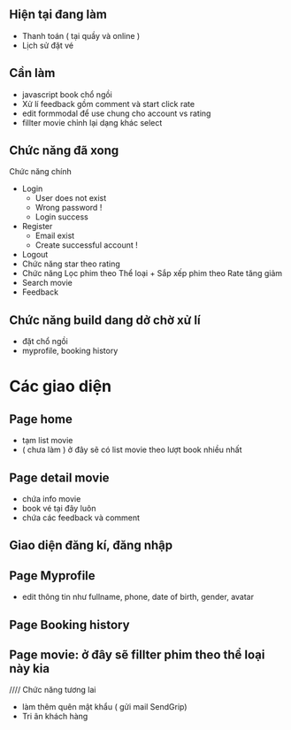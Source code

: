 ## Hiện tại đang làm

- Thanh toán ( tại quầy và online )
- Lịch sử đặt vé

## Cần làm

- javascript book chổ ngồi
- Xử lí feedback gồm comment và start click rate
- edit formmodal để use chung cho account vs rating
- fillter movie chỉnh lại dạng khác select

## Chức năng đã xong

Chức năng chính

- Login
  - User does not exist
  - Wrong password !
  - Login success
- Register
  - Email exist
  - Create successful account !
- Logout
- Chức năng star theo rating
- Chức năng Lọc phim theo Thể loại + Sắp xếp phim theo Rate tăng giảm
- Search movie
- Feedback

## Chức năng build dang dở chờ xử lí

- đặt chổ ngồi
- myprofile, booking history

# Các giao diện

## Page home

- tạm list movie
- ( chưa làm ) ở đây sẽ có list movie theo lượt book nhiều nhất

## Page detail movie

- chứa info movie
- book vé tại đây luôn
- chứa các feedback và comment

## Giao diện đăng kí, đăng nhập

## Page Myprofile

- edit thông tin như fullname, phone, date of birth, gender, avatar

## Page Booking history

## Page movie: ở đây sẽ fillter phim theo thể loại này kia

//// Chức năng tương lai

- làm thêm quên mật khẩu ( gửi mail SendGrip)
- Tri ân khách hàng
